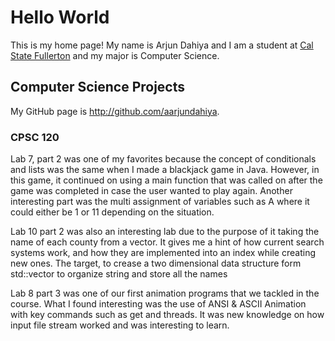 # Hello World

This is my home page! My name is Arjun Dahiya and I am a student at [Cal State Fullerton](http://www.fullerton.edu/) and my major is Computer Science.

## Computer Science Projects

My GitHub page is http://github.com/aarjundahiya.

### CPSC 120

Lab 7, part 2 was one of my favorites because the concept of conditionals and lists was the same when I made a blackjack game in Java. However, in this game, it continued on using a main function that was called on after the game was completed in case the user wanted to play again. Another interesting part was the multi assignment of variables such as A where it could either be 1 or 11 depending on the situation. 

Lab 10 part 2 was also an interesting lab due to the purpose of it taking the name of each county from a vector. It gives me a hint of how current search systems work, and how they are implemented into an index while creating new ones. The target, to crease a two dimensional data structure form std::vector to organize string and store all the names

Lab 8 part 3 was one of our first animation programs that we tackled in the course. What I found interesting was the use of ANSI & ASCII Animation with key commands such as get and threads. It was new knowledge on how input file stream worked and was interesting to learn. 
